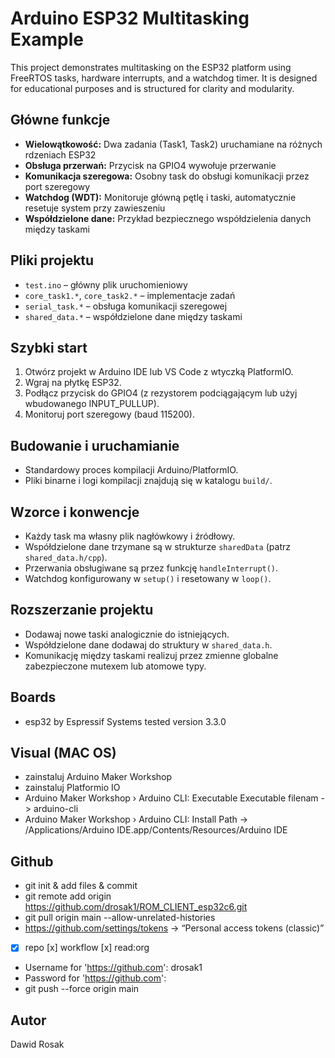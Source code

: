 # Arduino ESP32 Multitasking Example

This project demonstrates multitasking on the ESP32 platform using FreeRTOS tasks, hardware interrupts, and a watchdog timer. It is designed for educational purposes and is structured for clarity and modularity.

## Główne funkcje
- **Wielowątkowość:** Dwa zadania (Task1, Task2) uruchamiane na różnych rdzeniach ESP32
- **Obsługa przerwań:** Przycisk na GPIO4 wywołuje przerwanie
- **Komunikacja szeregowa:** Osobny task do obsługi komunikacji przez port szeregowy
- **Watchdog (WDT):** Monitoruje główną pętlę i taski, automatycznie resetuje system przy zawieszeniu
- **Współdzielone dane:** Przykład bezpiecznego współdzielenia danych między taskami

## Pliki projektu
- `test.ino` – główny plik uruchomieniowy
- `core_task1.*`, `core_task2.*` – implementacje zadań
- `serial_task.*` – obsługa komunikacji szeregowej
- `shared_data.*` – współdzielone dane między taskami

## Szybki start
1. Otwórz projekt w Arduino IDE lub VS Code z wtyczką PlatformIO.
2. Wgraj na płytkę ESP32.
3. Podłącz przycisk do GPIO4 (z rezystorem podciągającym lub użyj wbudowanego INPUT_PULLUP).
4. Monitoruj port szeregowy (baud 115200).

## Budowanie i uruchamianie
- Standardowy proces kompilacji Arduino/PlatformIO.
- Pliki binarne i logi kompilacji znajdują się w katalogu `build/`.

## Wzorce i konwencje
- Każdy task ma własny plik nagłówkowy i źródłowy.
- Współdzielone dane trzymane są w strukturze `sharedData` (patrz `shared_data.h/cpp`).
- Przerwania obsługiwane są przez funkcję `handleInterrupt()`.
- Watchdog konfigurowany w `setup()` i resetowany w `loop()`.

## Rozszerzanie projektu
- Dodawaj nowe taski analogicznie do istniejących.
- Współdzielone dane dodawaj do struktury w `shared_data.h`.
- Komunikację między taskami realizuj przez zmienne globalne zabezpieczone mutexem lub atomowe typy.


## Boards
- esp32 by Espressif Systems tested version 3.3.0

## Visual (MAC OS)
- zainstaluj Arduino Maker Workshop
- zainstaluj Platformio IO
- Arduino Maker Workshop › Arduino CLI: Executable Executable filenam -> arduino-cli
- Arduino Maker Workshop › Arduino CLI: Install Path -> /Applications/Arduino IDE.app/Contents/Resources/Arduino IDE

## Github
- git init & add files & commit
- git remote add origin https://github.com/drosak1/ROM_CLIENT_esp32c6.git
- git pull origin main --allow-unrelated-histories
- https://github.com/settings/tokens -> “Personal access tokens (classic)”
- [x] repo [x] workflow [x] read:org
- Username for 'https://github.com': drosak1
- Password for 'https://github.com': <paste the token>
- git push --force origin main

## Autor
Dawid Rosak
